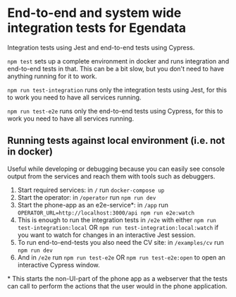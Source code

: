# End-to-end and system wide integration tests for Egendata

Integration tests using Jest and end-to-end tests using Cypress.

`npm test` sets up a complete environment in docker and runs integration and end-to-end tests in that. This can be a bit slow, but you don't need to have anything running for it to work.

`npm run test-integration` runs only the integration tests using Jest, for this to work you need to have all services running.

`npm run test-e2e` runs only the end-to-end tests using Cypress, for this to work you need to have all services running.

## Running tests against local environment (i.e. not in docker)
Useful while developing or debugging because you can easily see console output from the services and reach them with tools such as debuggers.

1. Start required services: in `/` run `docker-compose up`
2. Start the operator: in `/operator` run `npm run dev`
3. Start the phone-app as an e2e-service*: in `/app` run `OPERATOR_URL=http://localhost:3000/api npm run e2e:watch`
4. This is enough to run the integration tests in `/e2e` with either `npm run test-integration:local` OR `npm run test-integration:local:watch` if you want to watch for changes in an interactive Jest session.
5. To run end-to-end-tests you also need the CV site: in `/examples/cv` run `npm run dev`
6. And in `/e2e` run `npm run test-e2e` OR `npm run test-e2e:open` to open an interactive Cypress window.

\* This starts the non-UI-part of the phone app as a webserver that the tests can call to perform the actions that the user would in the phone application.
